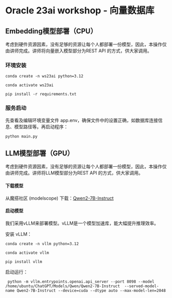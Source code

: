 # Oracle 23ai workshop - 向量数据库

## Embedding模型部署（CPU）

考虑到硬件资源因素，没有足够的资源让每个人都部署一份模型，因此，本操作仅由讲师完成。讲师将向量嵌入模型部分为REST API 的方式，供大家调用。

### 环境安装

```shell
conda create -n ws23ai python=3.12

conda activate ws23ai

pip install -r requirements.txt
```

### 服务启动

先查看及编辑环境变量文件 app.env，确保文件中的设置正确，如数据库连接信息、模型路径等。再启动程序：

```pyt
python main.py
```

## LLM模型部署（GPU）

考虑到硬件资源因素，没有足够的资源让每个人都部署一份模型，因此，本操作仅由讲师完成。讲师将LLM模型部分为REST API 的方式，供大家调用。

#### 下载模型

从魔搭社区 (modelscope) 下载：[Qwen2-7B-Instruct](https://www.modelscope.cn/models/qwen/Qwen2-7B-Instruct)

#### 启动模型

我们采用vLLM来部署模型。vLLM是一个模型加速库，能大幅提升推理效率。

安装 vLLM：

```shell
conda create -n vllm python=3.12

conda activate vllm

pip install vllm

```

启动运行：

```shell
 python -m vllm.entrypoints.openai.api_server --port 8098 --model /home/ubuntu/ChatGPT/Models/Qwen/Qwen2-7B-Instruct  --served-model-name Qwen2-7B-Instruct --device=cuda --dtype auto --max-model-len=2048
```
